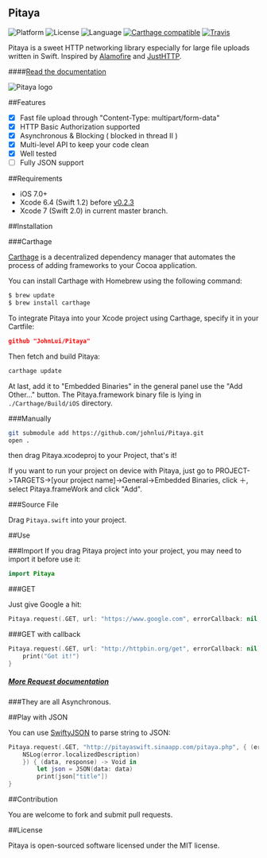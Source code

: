 Pitaya
----------
![Platform](https://camo.githubusercontent.com/770175f6c01d89c84a020706126a9e6399ff76c4/68747470733a2f2f696d672e736869656c64732e696f2f636f636f61706f64732f702f4b696e676669736865722e7376673f7374796c653d666c6174) ![License](https://img.shields.io/github/license/johnlui/Pitaya.svg?style=flat) ![Language](https://img.shields.io/badge/language-Swift%202-orange.svg) [![Carthage compatible](https://img.shields.io/badge/Carthage-compatible-4BC51D.svg?style=flat)](https://github.com/Carthage/Carthage) [![Travis](https://img.shields.io/travis/johnlui/Pitaya.svg)](https://travis-ci.org/johnlui/Pitaya)


Pitaya is a sweet HTTP networking library especially for large file uploads written in Swift. Inspired by [Alamofire](https://github.com/Alamofire/Alamofire) and [JustHTTP](https://github.com/JustHTTP/Just).

####[Read the documentation](https://github.com/johnlui/Pitaya/wiki)

![Pitaya logo](https://raw.githubusercontent.com/johnlui/Pitaya/master/Pitaya.png)

##Features

- [x] Fast file upload through "Content-Type: multipart/form-data"
- [x] HTTP Basic Authorization supported
- [x] Asynchronous & Blocking ( blocked in thread II )
- [x] Multi-level API to keep your code clean
- [x] Well tested
- [ ] Fully JSON support

##Requirements

* iOS 7.0+
* Xcode 6.4 (Swift 1.2) before [v0.2.3](https://github.com/johnlui/Pitaya/releases/tag/v0.2.3)
* Xcode 7 (Swift 2.0) in current master branch.

##Installation

###Carthage

[Carthage](https://github.com/Carthage/Carthage) is a decentralized dependency manager that automates the process of adding frameworks to your Cocoa application.

You can install Carthage with Homebrew using the following command:

```bash
$ brew update
$ brew install carthage
```

To integrate Pitaya into your Xcode project using Carthage, specify it in your Cartfile:

```json
github "JohnLui/Pitaya"
```

Then fetch and build Pitaya:

```bash
carthage update
```

At last, add it to "Embedded Binaries" in the general panel use the "Add Other..." button. The Pitaya.framework binary file is lying in `./Carthage/Build/iOS` directory.


###Manually

```bash
git submodule add https://github.com/johnlui/Pitaya.git
open .
```
then drag Pitaya.xcodeproj to your Project, that's it!

If you want to run your project on device with Pitaya, just go to PROJECT->TARGETS->[your project name]->General->Embedded Binaries, click ＋, select Pitaya.frameWork and click "Add".

###Source File

Drag `Pitaya.swift` into your project.

##Use

###Import
If you drag Pitaya project into your project, you may need to import it before use it:

```swift
import Pitaya
```

###GET

Just give Google a hit:

```swift
Pitaya.request(.GET, url: "https://www.google.com", errorCallback: nil, callback: nil)
```

###GET with callback

```swift
Pitaya.request(.GET, url: "http://httpbin.org/get", errorCallback: nil) { (data, response) -> Void in
    print("Got it!")
}
```
##### [More Request documentation](https://github.com/johnlui/Pitaya/wiki/Request)

###They are all Asynchronous.

##Play with JSON

You can use [SwiftyJSON](https://github.com/SwiftyJSON/SwiftyJSON) to parse string to JSON:


```swift
Pitaya.request(.GET, "http://pitayaswift.sinaapp.com/pitaya.php", { (error) -> Void in
    NSLog(error.localizedDescription)
    }) { (data, response) -> Void in
        let json = JSON(data: data)
        print(json["title"])
}
```


##Contribution

You are welcome to fork and submit pull requests.

##License

Pitaya is open-sourced software licensed under the MIT license.
